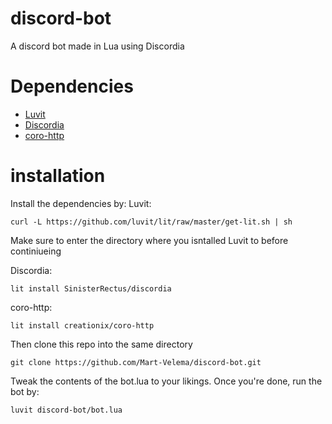 # discord-bot
A discord bot made in Lua using Discordia

# Dependencies
- [Luvit](https://luvit.io/install.html)
- [Discordia](https://github.com/SinisterRectus/Discordia)
- [coro-http](https://bilal2453.github.io/coro-docs/docs/coro-http.html)


# installation
Install the dependencies by:
Luvit:
```
curl -L https://github.com/luvit/lit/raw/master/get-lit.sh | sh
```
Make sure to enter the directory where you isntalled Luvit to before continiueing

Discordia:
```
lit install SinisterRectus/discordia
```
coro-http:
```
lit install creationix/coro-http
```

Then clone this repo into the same directory
```
git clone https://github.com/Mart-Velema/discord-bot.git
```

Tweak the contents of the bot.lua to your likings. Once you're done, run the bot by:
```
luvit discord-bot/bot.lua
```
